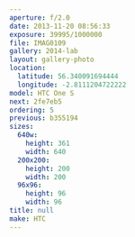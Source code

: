 ```yaml
---
aperture: f/2.0
date: 2013-11-20 08:56:33
exposure: 39995/1000000
file: IMAG0109
gallery: 2014-lab
layout: gallery-photo
location:
  latitude: 56.340091694444
  longitude: -2.8111204722222
model: HTC One S
next: 2fe7eb5
ordering: 5
previous: b355194
sizes:
  640w:
    height: 361
    width: 640
  200x200:
    height: 200
    width: 200
  96x96:
    height: 96
    width: 96
title: null
make: HTC
---
```

